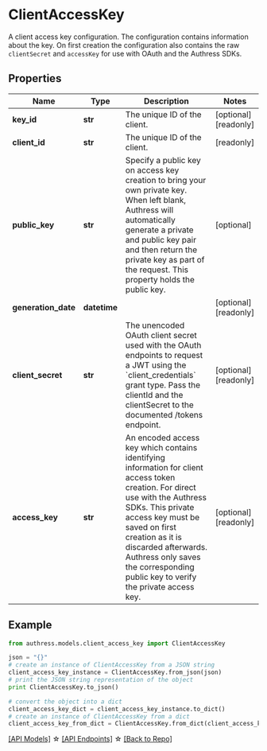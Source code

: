 # ClientAccessKey

A client access key configuration. The configuration contains information about the key. On first creation the configuration also contains the raw `clientSecret` and `accessKey` for use with OAuth and the Authress SDKs.

## Properties
Name | Type | Description | Notes
------------ | ------------- | ------------- | -------------
**key_id** | **str** | The unique ID of the client. | [optional] [readonly] 
**client_id** | **str** | The unique ID of the client. | [readonly] 
**public_key** | **str** | Specify a public key on access key creation to bring your own private key. When left blank, Authress will automatically generate a private and public key pair and then return the private key as part of the request. This property holds the public key. | [optional] 
**generation_date** | **datetime** |  | [optional] [readonly] 
**client_secret** | **str** | The unencoded OAuth client secret used with the OAuth endpoints to request a JWT using the &#x60;client_credentials&#x60; grant type. Pass the clientId and the clientSecret to the documented /tokens endpoint. | [optional] [readonly] 
**access_key** | **str** | An encoded access key which contains identifying information for client access token creation. For direct use with the Authress SDKs. This private access key must be saved on first creation as it is discarded afterwards. Authress only saves the corresponding public key to verify the private access key. | [optional] [readonly] 

## Example

```python
from authress.models.client_access_key import ClientAccessKey

json = "{}"
# create an instance of ClientAccessKey from a JSON string
client_access_key_instance = ClientAccessKey.from_json(json)
# print the JSON string representation of the object
print ClientAccessKey.to_json()

# convert the object into a dict
client_access_key_dict = client_access_key_instance.to_dict()
# create an instance of ClientAccessKey from a dict
client_access_key_from_dict = ClientAccessKey.from_dict(client_access_key_dict)
```
[[API Models]](./README.md#documentation-for-models) ☆ [[API Endpoints]](./README.md#documentation-for-api-endpoints) ☆ [[Back to Repo]](../README.md)


